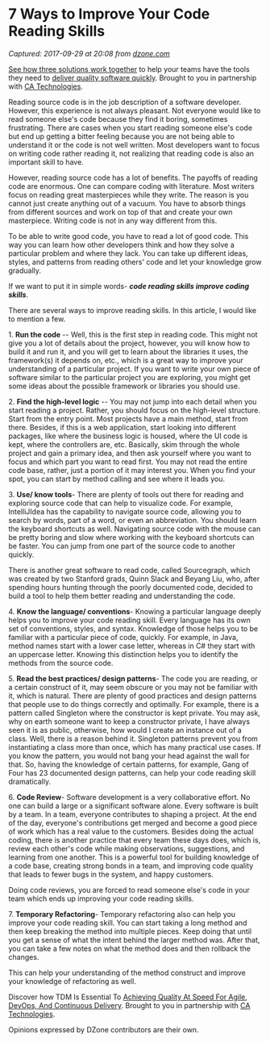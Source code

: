 # 7 Ways to Improve Your Code Reading Skills

_Captured: 2017-09-29 at 20:08 from [dzone.com](https://dzone.com/articles/7-ways-to-improve-your-code-reading-skill?edition=329491&utm_source=Daily%20Digest&utm_medium=email&utm_campaign=Daily%20Digest%202017-09-29)_

[See how three solutions work together](https://dzone.com/go?i=204124&u=https%3A%2F%2Fad.doubleclick.net%2Fddm%2Ftrackclk%2FN6040.130331DZONE%2FB11226848.150413346%3Bdc_trk_aid%3D321098505%3Bdc_trk_cid%3D81553809%3Bdc_lat%3D%3Bdc_rdid%3D%3Btag_for_child_directed_treatment%3D) to help your teams have the tools they need to [deliver quality software quickly](https://dzone.com/go?i=204124&u=https%3A%2F%2Fad.doubleclick.net%2Fddm%2Ftrackclk%2FN6040.130331DZONE%2FB11226848.150123399%3Bdc_trk_aid%3D321096583%3Bdc_trk_cid%3D81552442%3Bdc_lat%3D%3Bdc_rdid%3D%3Btag_for_child_directed_treatment%3D). Brought to you in partnership with [CA Technologies](https://dzone.com/go?i=204124&u=https%3A%2F%2Fad.doubleclick.net%2Fddm%2Ftrackclk%2FN6040.130331DZONE%2FB11226848.150413346%3Bdc_trk_aid%3D321098505%3Bdc_trk_cid%3D81553809%3Bdc_lat%3D%3Bdc_rdid%3D%3Btag_for_child_directed_treatment%3D).

Reading source code is in the job description of a software developer. However, this experience is not always pleasant. Not everyone would like to read someone else's code because they find it boring, sometimes frustrating. There are cases when you start reading someone else's code but end up getting a bitter feeling because you are not being able to understand it or the code is not well written. Most developers want to focus on writing code rather reading it, not realizing that reading code is also an important skill to have.

However, reading source code has a lot of benefits. The payoffs of reading code are enormous. One can compare coding with literature. Most writers focus on reading great masterpieces while they write. The reason is you cannot just create anything out of a vacuum. You have to absorb things from different sources and work on top of that and create your own masterpiece. Writing code is not in any way different from this.

To be able to write good code, you have to read a lot of good code. This way you can learn how other developers think and how they solve a particular problem and where they lack. You can take up different ideas, styles, and patterns from reading others' code and let your knowledge grow gradually.

If we want to put it in simple words- **_code reading skills improve coding skills_**.

There are several ways to improve reading skills. In this article, I would like to mention a few.

1\. **Run the code** -- Well, this is the first step in reading code. This might not give you a lot of details about the project, however, you will know how to build it and run it, and you will get to learn about the libraries it uses, the framework(s) it depends on, etc., which is a great way to improve your understanding of a particular project. If you want to write your own piece of software similar to the particular project you are exploring, you might get some ideas about the possible framework or libraries you should use.

2\. **Find the high-level logic** -- You may not jump into each detail when you start reading a project. Rather, you should focus on the high-level structure. Start from the entry point. Most projects have a main method, start from there. Besides, if this is a web application, start looking into different packages, like where the business logic is housed, where the UI code is kept, where the controllers are, etc. Basically, skim through the whole project and gain a primary idea, and then ask yourself where you want to focus and which part you want to read first. You may not read the entire code base, rather, just a portion of it may interest you. When you find your spot, you can start by method calling and see where it leads you.

3\. **Use/ know tools**- There are plenty of tools out there for reading and exploring source code that can help to visualize code. For example, IntelliJIdea has the capability to navigate source code, allowing you to search by words, part of a word, or even an abbreviation. You should learn the keyboard shortcuts as well. Navigating source code with the mouse can be pretty boring and slow where working with the keyboard shortcuts can be faster. You can jump from one part of the source code to another quickly.

There is another great software to read code, called Sourcegraph, which was created by two Stanford grads, Quinn Slack and Beyang Liu, who, after spending hours hunting through the poorly documented code, decided to build a tool to help them better reading and understanding the code.

4\. **Know the language/ conventions**- Knowing a particular language deeply helps you to improve your code reading skill. Every language has its own set of conventions, styles, and syntax. Knowledge of those helps you to be familiar with a particular piece of code, quickly. For example, in Java, method names start with a lower case letter, whereas in C# they start with an uppercase letter. Knowing this distinction helps you to identify the methods from the source code.

5\. **Read the best practices/ design patterns**- The code you are reading, or a certain construct of it, may seem obscure or you may not be familiar with it, which is natural. There are plenty of good practices and design patterns that people use to do things correctly and optimally. For example, there is a pattern called Singleton where the constructor is kept private. You may ask, why on earth someone want to keep a constructor private, I have always seen it is as public, otherwise, how would I create an instance out of a class. Well, there is a reason behind it. Singleton patterns prevent you from instantiating a class more than once, which has many practical use cases. If you know the pattern, you would not bang your head against the wall for that. So, having the knowledge of certain patterns, for example, Gang of Four has 23 documented design patterns, can help your code reading skill dramatically.

6\. **Code Review**- Software development is a very collaborative effort. No one can build a large or a significant software alone. Every software is built by a team. In a team, everyone contributes to shaping a project. At the end of the day, everyone's contributions get merged and become a good piece of work which has a real value to the customers. Besides doing the actual coding, there is another practice that every team these days does, which is, review each other's code while making observations, suggestions, and learning from one another. This is a powerful tool for building knowledge of a code base, creating strong bonds in a team, and improving code quality that leads to fewer bugs in the system, and happy customers.

Doing code reviews, you are forced to read someone else's code in your team which ends up improving your code reading skills.

7\. **Temporary Refactoring**- Temporary refactoring also can help you improve your code reading skill. You can start taking a long method and then keep breaking the method into multiple pieces. Keep doing that until you get a sense of what the intent behind the larger method was. After that, you can take a few notes on what the method does and then rollback the changes.

This can help your understanding of the method construct and improve your knowledge of refactoring as well.

Discover how TDM Is Essential To [Achieving Quality At Speed For Agile, DevOps, And Continuous Delivery](https://dzone.com/go?i=204125&u=https%3A%2F%2Fad.doubleclick.net%2Fddm%2Ftrackclk%2FN6040.130331DZONE%2FB11226848.150413345%3Bdc_trk_aid%3D321095198%3Bdc_trk_cid%3D81552443%3Bdc_lat%3D%3Bdc_rdid%3D%3Btag_for_child_directed_treatment%3D). Brought to you in partnership with [CA Technologies](https://dzone.com/go?i=204125&u=https%3A%2F%2Fad.doubleclick.net%2Fddm%2Ftrackclk%2FN6040.130331DZONE%2FB11226848.150413345%3Bdc_trk_aid%3D321095198%3Bdc_trk_cid%3D81552443%3Bdc_lat%3D%3Bdc_rdid%3D%3Btag_for_child_directed_treatment%3D).

Opinions expressed by DZone contributors are their own.
